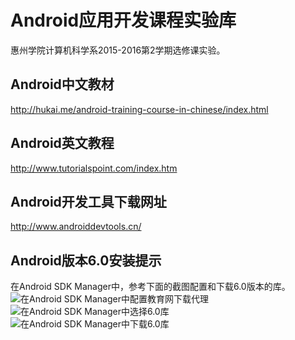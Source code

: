 # Android应用开发课程实验库
惠州学院计算机科学系2015-2016第2学期选修课实验。

## Android中文教材
http://hukai.me/android-training-course-in-chinese/index.html

## Android英文教程
http://www.tutorialspoint.com/index.htm

## Android开发工具下载网址
http://www.androiddevtools.cn/ 

## Android版本6.0安装提示
在Android SDK Manager中，参考下面的截图配置和下载6.0版本的库。
![在Android SDK Manager中配置教育网下载代理](https://raw.githubusercontent.com/hzuapps/android-labs/master/screens/sdk-manager-proxy-edu.cn.png "配置教育网下载代理")
![在Android SDK Manager中选择6.0库](https://raw.githubusercontent.com/hzuapps/android-labs/master/screens/android-6-sdk.png "配置教育网下载代理")
![在Android SDK Manager中下载6.0库](https://raw.githubusercontent.com/hzuapps/android-labs/master/screens/android-6-sdk-download.png "配置教育网下载代理")
